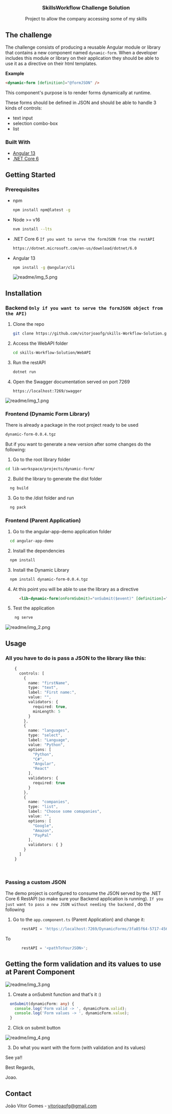 <h3 align="center">SkillsWorkflow Challenge Solution</h3>

  <p align="center">
    Project to allow the company accessing some of my skills 
    <br /> 
  </p>

## The challenge

The challenge consists of producing a reusable Angular module or library that contains a new component named `dynamic-form`.
When a developer includes this module or library on their application they should be able to use it as a directive on their html templates.

**Example**
```html
<dynamic-form [definition]="@formJSON" />
```

This component's purpose is to render forms dynamically at runtime.

These forms should be defined in JSON and should be able to handle 3 kinds of controls:
* text input
* selection combo-box
* list

### Built With
* [Angular 13](https://angular.io/)
* [.NET Core 6](https://docs.microsoft.com/pt-br/dotnet/core/compatibility/6.0)

<!-- GETTING STARTED -->
## Getting Started
### Prerequisites

* npm
  ```sh
  npm install npm@latest -g
  ```
* Node >= v16
  ```sh
  nvm install --lts
  ```
* .NET Core 6 `If you want to serve the formJSON from the restAPI`
  ```sh
  https://dotnet.microsoft.com/en-us/download/dotnet/6.0
  ```
* Angular 13
  ```sh
  npm install -g @angular/cli
  ```
  ![readme/img_5.png](readme/img_5.png)

## Installation
### Backend `Only if you want to serve the formJSON object from the API)`
1. Clone the repo
   ```sh
   git clone https://github.com/vitorjoaofg/skills-Workflow-Solution.git
   ```
2. Access the WebAPI folder
   ```sh
   cd skills-Workflow-Solution/WebAPI
   ```
3. Run the restAPI
   ```sh
   dotnet run
   ```
4. Open the Swagger documentation served on port 7269
   ```link
   https://localhost:7269/swagger
   ```
   
![readme/img_1.png](readme/img_1.png)

### Frontend (Dynamic Form Library)
There is already a package in the root project ready to be used
  ```sh
  dynamic-form-0.0.4.tgz
  ```
But if you want to generate a new version after some changes do the following:

1. Go to the root library folder
  ```sh
  cd lib-workspace/projects/dynamic-form/
  ```
2. Build the library to generate the dist folder
```sh
  ng build
  ```
3. Go to the /dist folder and run
```sh
  ng pack
  ```

### Frontend (Parent Application)
1. Go to the angular-app-demo application folder
```sh
  cd angular-app-demo
  ```
2. Install the dependencies
```sh
  npm install
  ```
3. Install the Dynamic Library
```sh
  npm install dynamic-form-0.0.4.tgz
  ```
4. At this point you will be able to use the library as a directive
```html
      <lib-dynamic-form(onFormSubmit)="onSubmit($event)" [definition]="formJSON"></lib-dynamic-form>
  ```
5. Test the application
```sh
    ng serve
  ```
![readme/img_2.png](readme/img_2.png)

<!-- USAGE EXAMPLES -->
## Usage
### All you have to do is pass a JSON to the library like this:
```ts
    {
      controls: [
        {
          name: "firstName",
          type: "text",
          label: "First name:",
          value: "",
          validators: {
            required: true,
            minLength: 5
          }
        },
        {
          name: "languages",
          type: "select",
          label: "Language",
          value: "Python",
          options: [
            "Python",
            "C#",
            "Angular",
            "React"
          ],
          validators: {
            required: true
          }
        },
        {
          name: "companies",
          type: "list",
          label: "Choose some comapanies",
          value: "",
          options: [
            "Google",
            "Amazon",
            "PayPal"
          ],
          validators: { }
        }
      ]
    }
  ```
<br />

### Passing a custom JSON
The demo project is configured to consume the JSON served by the .NET Core 6 RestAPI (so make sure your Backend application is running). `If you just want to pass a new JSON without needing the backend` , do the following
1. Go to the `app.component.ts` (Parent Application) and change it:
```ts
       restAPI = 'https://localhost:7269/DynamicForms/3fa85f64-5717-4562-b3fc-2c963f66afa6';
  ```
To
```ts
       restAPI = '<pathToYourJSON>';
  ```

## Getting the form validation and its values to use at Parent Component
![readme/img_3.png](readme/img_3.png)
1. Create a onSubmit function and that's it :)
```ts
  onSubmit(dynamicForm: any) {
    console.log('Form valid -> ', dynamicForm.valid);
    console.log('Form values -> ', dynamicForm.value);
  }
```
2. Click on submit button

![readme/img_4.png](readme/img_4.png)
<br />

3. Do what you want with the form (with validation and its values)

See ya!! 

Best Regards,

Joao.


<!-- CONTACT -->
## Contact

João Vitor Gomes - vitorjoaofg@gmail.com 


